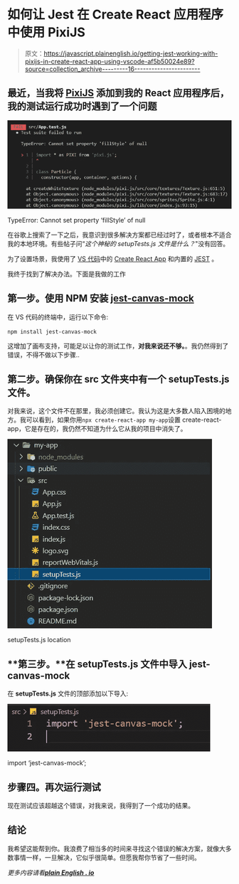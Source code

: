 # 如何让 Jest 在 Create React 应用程序中使用 PixiJS

> 原文：<https://javascript.plainenglish.io/getting-jest-working-with-pixijs-in-create-react-app-using-vscode-af5b50024e89?source=collection_archive---------16----------------------->

## 最近，当我将 [PixiJS](https://www.pixijs.com/) 添加到我的 React 应用程序后，我的测试运行成功时遇到了一个问题

![](img/5b0eca347f619e837453ac9697e5363d.png)

TypeError: Cannot set property ‘fillStyle’ of null

在谷歌上搜索了一下之后，我意识到很多解决方案都已经过时了，或者根本不适合我的本地环境。有些帖子问“*这个神秘的 setupTests.js 文件是什么？*"没有回答。

为了设置场景，我使用了 [VS 代码](https://code.visualstudio.com/)中的 [Create React App](https://reactjs.org/docs/create-a-new-react-app.html) 和内置的 [JEST](https://create-react-app.dev/docs/running-tests/) 。

我终于找到了解决办法。下面是我做的工作

## **第一步。使用 NPM 安装 [jest-canvas-mock](https://github.com/hustcc/jest-canvas-mock#readme)**

在 VS 代码的终端中，运行以下命令:

`npm install jest-canvas-mock`

这增加了画布支持，可能足以让你的测试工作，**对我来说还不够。**。我仍然得到了错误，不得不做以下步骤..

## **第二步。确保你在 src 文件夹中有一个 **setupTests.js** 文件。**

对我来说，这个文件不在那里，我必须创建它。我认为这是大多数人陷入困境的地方。我可以看到，如果你用`npx create-react-app my-app`设置 create-react-app，它是存在的，我仍然不知道为什么它从我的项目中消失了。

![](img/1f7330c3b0cc6f1de2949fe95854d380.png)

setupTests.js location

## **第三步。**在 setupTests.js 文件中导入 jest-canvas-mock

在 **setupTests.js** 文件的顶部添加以下导入:

![](img/cdd8a6ce798f2fd90c907430c414512f.png)

import ‘jest-canvas-mock’;

## **步骤四。再次运行测试**

现在测试应该超越这个错误，对我来说，我得到了一个成功的结果。

## 结论

我希望这能帮到你。我浪费了相当多的时间来寻找这个错误的解决方案，就像大多数事情一样，一旦解决，它似乎很简单。但愿我帮你节省了一些时间。

*更多内容请看*[***plain English . io***](http://plainenglish.io)